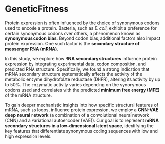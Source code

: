 # GeneticFitness


Protein expression is often influenced by the choice of synonymous codons used to encode a protein. Bacteria, such as _E. coli_, exhibit a preference for certain synonymous codons over others, a phenomenon known as **synonymous codon bias**. Beyond codon bias, additional factors also impact protein expression. One such factor is the **secondary structure of messenger RNA (mRNA)**.

In this study, we explore how **RNA secondary structures** influence protein expression by integrating experimental data, codon composition, and predicted RNA structure. Specifically, we found a strong indication that mRNA secondary structure systematically affects the activity of the metabolic enzyme dihydrofolate reductase (DHFR), altering its activity by up to 50%. The enzymatic activity varies depending on the synonymous codons used and correlates with the predicted **minimum free energy (MFE)** of the mRNA structure.

To gain deeper mechanistic insights into how specific structural features of mRNA, such as loops, influence protein expression, we employ a **CNN-VAE deep neural network** (a combination of a convolutional neural network (CNN) and a variational autoencoder (VAE)). Our goal is to represent **mRNA secondary structures in a low-dimensional latent space**, identifying the key features that differentiate synonymous coding sequences with low and high expression levels.
